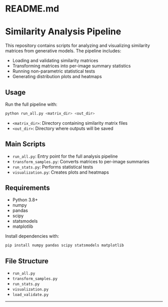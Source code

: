 # README.md

# Similarity Analysis Pipeline

This repository contains scripts for analyzing and visualizing similarity matrices from generative models. The pipeline includes:

- Loading and validating similarity matrices
- Transforming matrices into per-image summary statistics
- Running non-parametric statistical tests
- Generating distribution plots and heatmaps

## Usage

Run the full pipeline with:

```bash
python run_all.py <matrix_dir> <out_dir>
```

- `<matrix_dir>`: Directory containing similarity matrix files
- `<out_dir>`: Directory where outputs will be saved

## Main Scripts

- `run_all.py`: Entry point for the full analysis pipeline
- `transform_samples.py`: Converts matrices to per-image summaries
- `run_stats.py`: Performs statistical tests
- `visualization.py`: Creates plots and heatmaps

## Requirements

- Python 3.8+
- numpy
- pandas
- scipy
- statsmodels
- matplotlib

Install dependencies with:

```bash
pip install numpy pandas scipy statsmodels matplotlib
```

## File Structure

- `run_all.py`
- `transform_samples.py`
- `run_stats.py`
- `visualization.py`
- `load_validate.py`

---
